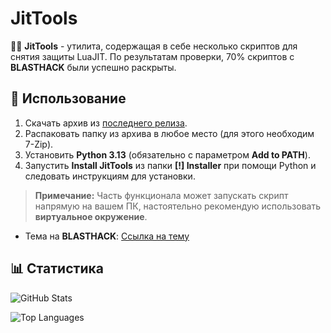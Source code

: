 # JitTools

👩‍💻 **JitTools** - утилита, содержащая в себе несколько скриптов для снятия защиты LuaJIT. По результатам проверки, 70% скриптов с **BLASTHACK** были успешно раскрыты.

## 🚀 Использование

1. Скачать архив из [последнего релиза](https://github.com/untitled-1111/JitTools/releases/latest).
2. Распаковать папку из архива в любое место (для этого необходим 7-Zip).
3. Установить **Python 3.13** (обязательно с параметром **Add to PATH**).
4. Запустить **Install JitTools** из папки **[!] Installer** при помощи Python и следовать инструкциям для установки.


> **Примечание:** Часть функционала может запускать скрипт напрямую на вашем ПК, настоятельно рекомендую использовать **виртуальное окружение**.
- Тема на **BLASTHACK**: [Ссылка на тему](https://www.blast.hk/threads/223498/)

## 📊 Статистика

![GitHub Stats](https://github-readme-stats.vercel.app/api?username=untitled-1111&show_icons=true&theme=dark)

![Top Languages](https://github-readme-stats.vercel.app/api/top-langs/?username=untitled-1111&layout=compact&theme=dark)
